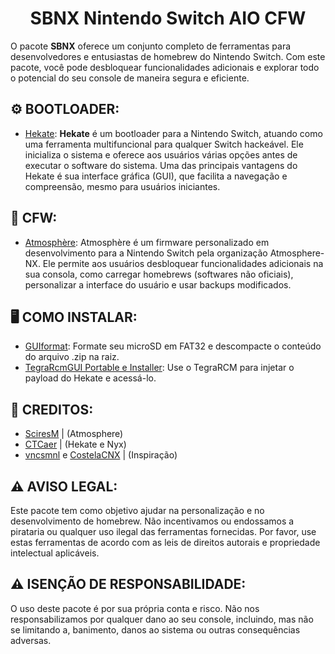 <h1 align="center">SBNX Nintendo Switch AIO CFW</h1>

O pacote **SBNX** oferece um conjunto completo de ferramentas para desenvolvedores e entusiastas de homebrew do Nintendo Switch. Com este pacote, você pode desbloquear funcionalidades adicionais e explorar todo o potencial do seu console de maneira segura e eficiente.

## **⚙ BOOTLOADER:**

- [Hekate](https://github.com/CTCaer/hekate/releases): **Hekate** é um bootloader para a Nintendo Switch, atuando como uma ferramenta multifuncional para qualquer Switch hackeável. Ele inicializa o sistema e oferece aos usuários várias opções antes de executar o software do sistema. Uma das principais vantagens do Hekate é sua interface gráfica (GUI), que facilita a navegação e compreensão, mesmo para usuários iniciantes.

## **👾 CFW:**

- [Atmosphère](https://github.com/Atmosphere-NX/Atmosphere/releases): Atmosphère é um firmware personalizado em desenvolvimento para a Nintendo Switch pela organização Atmosphere-NX. Ele permite aos usuários desbloquear funcionalidades adicionais na sua consola, como carregar homebrews (softwares não oficiais), personalizar a interface do usuário e usar backups modificados.

## **🖥️ COMO INSTALAR:**

- [GUIformat](http://www.ridgecrop.demon.co.uk/index.htm?guiformat.htm): Formate seu microSD em FAT32 e descompacte o conteúdo do arquivo .zip na raiz.
- [TegraRcmGUI Portable e Installer](https://github.com/eliboa/TegraRcmGUI/releases): Use o TegraRCM para injetar o payload do Hekate e acessá-lo.

## **🤝 CREDITOS:**

- [SciresM](https://twitter.com/SciresM) | (Atmosphere)
- [CTCaer](https://twitter.com/CTCaer) | (Hekate e Nyx)
- [vncsmnl](https://github.com/vncsmnl) e [CostelaCNX](https://github.com/CostelaCNX) | (Inspiração)

## **⚠ AVISO LEGAL:**

Este pacote tem como objetivo ajudar na personalização e no desenvolvimento de homebrew. Não incentivamos ou endossamos a pirataria ou qualquer uso ilegal das ferramentas fornecidas. Por favor, use estas ferramentas de acordo com as leis de direitos autorais e propriedade intelectual aplicáveis.

## **⚠ ISENÇÃO DE RESPONSABILIDADE:**

O uso deste pacote é por sua própria conta e risco. Não nos responsabilizamos por qualquer dano ao seu console, incluindo, mas não se limitando a, banimento, danos ao sistema ou outras consequências adversas.
